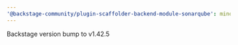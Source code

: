 ```yaml
---
'@backstage-community/plugin-scaffolder-backend-module-sonarqube': minor
---
```


Backstage version bump to v1.42.5
